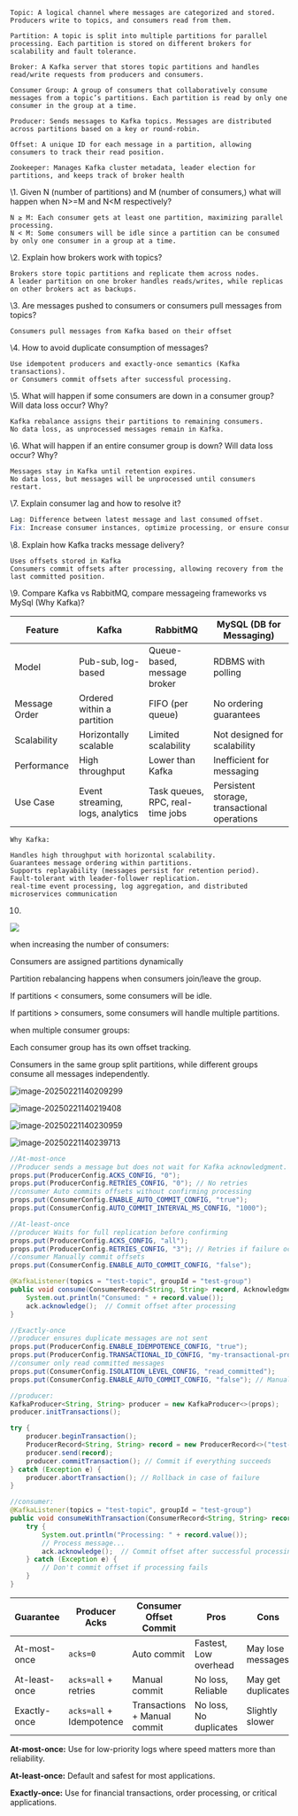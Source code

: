 

```
Topic: A logical channel where messages are categorized and stored. Producers write to topics, and consumers read from them.

Partition: A topic is split into multiple partitions for parallel processing. Each partition is stored on different brokers for scalability and fault tolerance.

Broker: A Kafka server that stores topic partitions and handles read/write requests from producers and consumers.

Consumer Group: A group of consumers that collaboratively consume messages from a topic’s partitions. Each partition is read by only one consumer in the group at a time.

Producer: Sends messages to Kafka topics. Messages are distributed across partitions based on a key or round-robin.

Offset: A unique ID for each message in a partition, allowing consumers to track their read position.

Zookeeper: Manages Kafka cluster metadata, leader election for partitions, and keeps track of broker health
```

\1. Given N (number of partitions) and M (number of consumers,) what will happen when N>=M and N<M
respectively?  

```
N ≥ M: Each consumer gets at least one partition, maximizing parallel processing.
N < M: Some consumers will be idle since a partition can be consumed by only one consumer in a group at a time.
```

\2. Explain how brokers work with topics?  

```
Brokers store topic partitions and replicate them across nodes.
A leader partition on one broker handles reads/writes, while replicas on other brokers act as backups.
```

\3. Are messages pushed to consumers or consumers pull messages from topics?  

```
Consumers pull messages from Kafka based on their offset
```

\4. How to avoid duplicate consumption of messages?  

```
Use idempotent producers and exactly-once semantics (Kafka transactions).
or Consumers commit offsets after successful processing.
```

\5. What will happen if some consumers are down in a consumer group? Will data loss occur? Why?  

```
Kafka rebalance assigns their partitions to remaining consumers.
No data loss, as unprocessed messages remain in Kafka.
```

\6. What will happen if an entire consumer group is down? Will data loss occur? Why?  

```
Messages stay in Kafka until retention expires.
No data loss, but messages will be unprocessed until consumers restart.
```

\7. Explain consumer lag and how to resolve it?  

```java
Lag: Difference between latest message and last consumed offset.
Fix: Increase consumer instances, optimize processing, or ensure consumers keep up with the producer rate.
```

\8. Explain how Kafka tracks message delivery?  

```
Uses offsets stored in Kafka
Consumers commit offsets after processing, allowing recovery from the last committed position.
```

\9. Compare Kafka vs RabbitMQ, compare messageing frameworks vs MySql (Why Kafka)?  

| Feature       | **Kafka**                        | **RabbitMQ**                     | **MySQL (DB for Messaging)**                 |
| ------------- | -------------------------------- | -------------------------------- | -------------------------------------------- |
| Model         | Pub-sub, log-based               | Queue-based, message broker      | RDBMS with polling                           |
| Message Order | Ordered within a partition       | FIFO (per queue)                 | No ordering guarantees                       |
| Scalability   | Horizontally scalable            | Limited scalability              | Not designed for scalability                 |
| Performance   | High throughput                  | Lower than Kafka                 | Inefficient for messaging                    |
| Use Case      | Event streaming, logs, analytics | Task queues, RPC, real-time jobs | Persistent storage, transactional operations |

```
Why Kafka:

Handles high throughput with horizontal scalability.
Guarantees message ordering within partitions.
Supports replayability (messages persist for retention period).
Fault-tolerant with leader-follower replication.
real-time event processing, log aggregation, and distributed microservices communication
```



10.

![](hw17.assets/receive_message.png)

when increasing the number of consumers:

Consumers are assigned partitions dynamically

Partition rebalancing happens when consumers join/leave the group.

If partitions < consumers, some consumers will be idle.

If partitions > consumers, some consumers will handle multiple partitions.



when multiple consumer groups:

Each consumer group has its own offset tracking.

Consumers in the same group split partitions, while different groups consume all messages independently.

![image-20250221140209299](hw17.assets/image-20250221140209299.png)

![image-20250221140219408](hw17.assets/image-20250221140219408.png)

![image-20250221140230959](hw17.assets/image-20250221140230959.png)

![image-20250221140239713](hw17.assets/image-20250221140239713.png)

```java
//At-most-once
//Producer sends a message but does not wait for Kafka acknowledgment.
props.put(ProducerConfig.ACKS_CONFIG, "0"); 
props.put(ProducerConfig.RETRIES_CONFIG, "0"); // No retries
//consumer Auto commits offsets without confirming processing
props.put(ConsumerConfig.ENABLE_AUTO_COMMIT_CONFIG, "true"); 
props.put(ConsumerConfig.AUTO_COMMIT_INTERVAL_MS_CONFIG, "1000"); 

//At-least-once
//producer Waits for full replication before confirming
props.put(ProducerConfig.ACKS_CONFIG, "all");
props.put(ProducerConfig.RETRIES_CONFIG, "3"); // Retries if failure occurs
//consumer Manually commit offsets
props.put(ConsumerConfig.ENABLE_AUTO_COMMIT_CONFIG, "false"); 

@KafkaListener(topics = "test-topic", groupId = "test-group")
public void consume(ConsumerRecord<String, String> record, Acknowledgment ack) {
    System.out.println("Consumed: " + record.value());
    ack.acknowledge();  // Commit offset after processing
}

//Exactly-once
//producer ensures duplicate messages are not sent
props.put(ProducerConfig.ENABLE_IDEMPOTENCE_CONFIG, "true");  
props.put(ProducerConfig.TRANSACTIONAL_ID_CONFIG, "my-transactional-producer");
//consumer only read committed messages
props.put(ConsumerConfig.ISOLATION_LEVEL_CONFIG, "read_committed"); 
props.put(ConsumerConfig.ENABLE_AUTO_COMMIT_CONFIG, "false"); // Manual commit

//producer:
KafkaProducer<String, String> producer = new KafkaProducer<>(props);
producer.initTransactions(); 

try {
    producer.beginTransaction();
    ProducerRecord<String, String> record = new ProducerRecord<>("test-topic", "key", "message");
    producer.send(record);
    producer.commitTransaction(); // Commit if everything succeeds
} catch (Exception e) {
    producer.abortTransaction(); // Rollback in case of failure
}

//consumer:
@KafkaListener(topics = "test-topic", groupId = "test-group")
public void consumeWithTransaction(ConsumerRecord<String, String> record, Acknowledgment ack) {
    try {
        System.out.println("Processing: " + record.value());
        // Process message...
        ack.acknowledge();  // Commit offset after successful processing
    } catch (Exception e) {
        // Don't commit offset if processing fails
    }
}

```



| Guarantee     | Producer Acks            | Consumer Offset Commit       | Pros                   | Cons               |
| ------------- | ------------------------ | ---------------------------- | ---------------------- | ------------------ |
| At-most-once  | `acks=0`                 | Auto commit                  | Fastest, Low overhead  | May lose messages  |
| At-least-once | `acks=all` + retries     | Manual commit                | No loss, Reliable      | May get duplicates |
| Exactly-once  | `acks=all` + Idempotence | Transactions + Manual commit | No loss, No duplicates | Slightly slower    |

**At-most-once:** Use for low-priority logs where speed matters more than reliability.

**At-least-once:** Default and safest for most applications.

**Exactly-once:** Use for financial transactions, order processing, or critical applications.